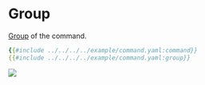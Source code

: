 # Group

[Group] of the command.

```yaml
{{#include ../../../../example/command.yaml:command}}
{{#include ../../../../example/command.yaml:group}}
```

![](./group.cast)

[Group]:https://carapace-sh.github.io/carapace/carapace/command/group.html
